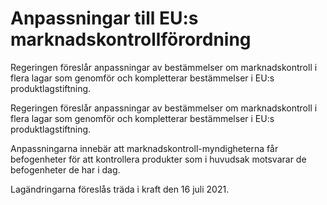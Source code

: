 # Anpassningar till EU:s marknadskontrollförordning

Regeringen föreslår anpassningar av bestämmelser om marknadskontroll i flera lagar som genomför och kompletterar bestämmelser i EU:s produktlagstiftning.

Regeringen föreslår anpassningar av bestämmelser om marknadskontroll i flera lagar som genomför och kompletterar bestämmelser i EU:s produktlagstiftning.

Anpassningarna innebär att marknadskontroll-myndigheterna får befogenheter för att kontrollera produkter som i huvudsak motsvarar de befogenheter de har i dag.

Lagändringarna föreslås träda i kraft den 16 juli 2021.
